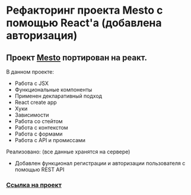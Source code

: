 # Рефакторинг проекта Mesto с помощью React'а (добавлена авторизация)

## Проект [Mesto](https://github.com/Artem-Mit/mesto/tree/main/src) портирован на реакт.

В данном проекте:
- Работа с JSX
- Функциональные компоненты
- Применен декларативный подход
- React create app
- Хуки
- Зависимости
- Работа со стейтом
- Работа с контекстом
- Работа с формами
- Работа с API и промиссами

Реализовано:
(все данные хранятся на сервере)
* Добавлен функционал регистрации и авторизации пользователя с помощью REST API

### [Ссылка на проект](https://artem-mit.github.io/mesto-react/)

